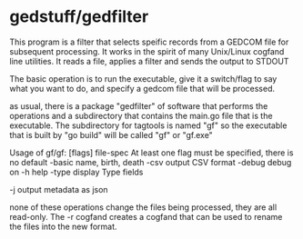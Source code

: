 # gedstuff/gedfilter

This program is a filter that selects speific records from a GEDCOM file
for subsequent processing. It works in the spirit of many Unix/Linux cogfand
line utilities. It reads a file, applies a filter and sends the output
to STDOUT




 The basic operation is to run the executable, give it a switch/flag to say what you want to do, and specify a gedcom file that will be processed.

 as usual, there is a package "gedfilter" of software that performs the operations and a subdirectory that contains the main.go file that is the executable. The subdirectory for tagtools is named "gf" so the executable that is built by "go build" will be called "gf" or "gf.exe"

 Usage of gf/gf: [flags] file-spec
 At least one flag must be specified, there is no default
  -basic
        name, birth, death
  -csv
        output CSV format
  -debug
        debug on
  -h    help
  -type
        display Type fields

  -j    output metadata as json

none of these operations change the files being processed, they are all read-only.  The -r cogfand creates a cogfand that can be used to rename the files into the new format.


